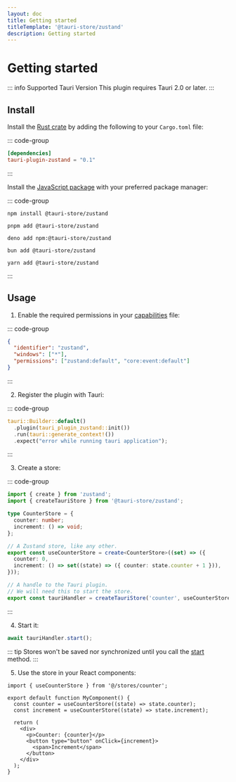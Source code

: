 ```yaml
---
layout: doc
title: Getting started
titleTemplate: '@tauri-store/zustand'
description: Getting started
---
```


# Getting started

::: info Supported Tauri Version
This plugin requires Tauri 2.0 or later.
:::

## Install

Install the [Rust crate](https://crates.io/crates/tauri-plugin-zustand) by adding the following to your `Cargo.toml` file:

::: code-group

```toml [src-tauri/Cargo.toml]
[dependencies]
tauri-plugin-zustand = "0.1"
```

:::

Install the [JavaScript package](https://www.npmjs.com/package/@tauri-store/zustand) with your preferred package manager:

::: code-group

```shell [npm]
npm install @tauri-store/zustand
```

```shell [pnpm]
pnpm add @tauri-store/zustand
```

```shell [deno]
deno add npm:@tauri-store/zustand
```

```shell [bun]
bun add @tauri-store/zustand
```

```shell [yarn]
yarn add @tauri-store/zustand
```

:::

## Usage

1. Enable the required permissions in your [capabilities](https://tauri.app/security/capabilities/) file:

::: code-group

```json [src-tauri/capabilities/zustand.json]
{
  "identifier": "zustand",
  "windows": ["*"],
  "permissions": ["zustand:default", "core:event:default"]
}
```

:::

2. Register the plugin with Tauri:

::: code-group

```rust [src-tauri/src/lib.rs]
tauri::Builder::default()
  .plugin(tauri_plugin_zustand::init())
  .run(tauri::generate_context!())
  .expect("error while running tauri application");
```

:::

3. Create a store:

::: code-group

```typescript [src/stores/counter.ts]
import { create } from 'zustand';
import { createTauriStore } from '@tauri-store/zustand';

type CounterStore = {
  counter: number;
  increment: () => void;
};

// A Zustand store, like any other.
export const useCounterStore = create<CounterStore>((set) => ({
  counter: 0,
  increment: () => set((state) => ({ counter: state.counter + 1 })),
}));

// A handle to the Tauri plugin.
// We will need this to start the store.
export const tauriHandler = createTauriStore('counter', useCounterStore);
```

:::

4. Start it:

```typescript
await tauriHandler.start();
```

::: tip
Stores won't be saved nor synchronized until you call the [start](https://tb.dev.br/tauri-store/js-docs/plugin-zustand/classes/TauriStore.html#start) method.
:::

5. Use the store in your React components:

```tsx
import { useCounterStore } from '@/stores/counter';

export default function MyComponent() {
  const counter = useCounterStore((state) => state.counter);
  const increment = useCounterStore((state) => state.increment);

  return (
    <div>
      <p>Counter: {counter}</p>
      <button type="button" onClick={increment}>
        <span>Increment</span>
      </button>
    </div>
  );
}
```
